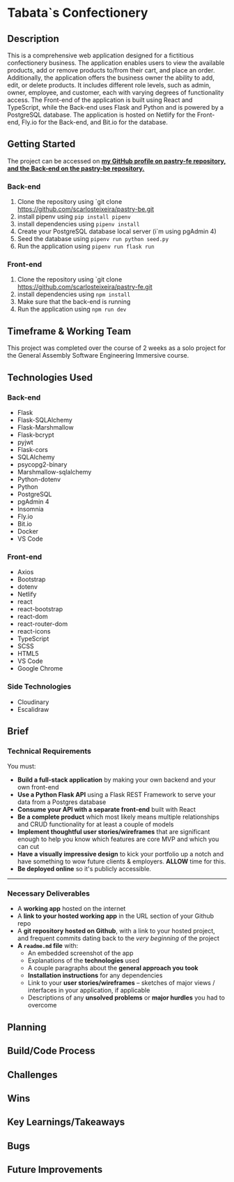 # Tabata`s Confectionery

## Description
This is a comprehensive web application designed for a fictitious confectionery business. The application enables users to view the available products, add or remove products to/from their cart, and place an order. Additionally, the application offers the business owner the ability to add, edit, or delete products. It includes different role levels, such as admin, owner, employee, and customer, each with varying degrees of functionality access. The Front-end of the application is built using React and TypeScript, while the Back-end uses Flask and Python and is powered by a PostgreSQL database. The application is hosted on Netlify for the Front-end, Fly.io for the Back-end, and Bit.io for the database.

## Getting Started
  The project can be accessed on **[my GitHub profile on pastry-fe repository,](https://github.com/scarlosteixeira/pastry-fe)** **[and the Back-end on the pastry-be repository.](https://github.com/scarlosteixeira/pastry-be)**

  ### Back-end
  1. Clone the repository using `git clone https://github.com/scarlosteixeira/pastry-be.git
  2. install pipenv using `pip install pipenv`
  3. install dependencies using `pipenv install`
  4. Create your PostgreSQL database local server (i`m using pgAdmin 4)
  5. Seed the database using `pipenv run python seed.py`
  6. Run the application using `pipenv run flask run`


  ### Front-end
  1. Clone the repository using `git clone https://github.com/scarlosteixeira/pastry-fe.git
  2. install dependencies using `npm install`
  3. Make sure that the back-end is running
  4. Run the application using `npm run dev`


## Timeframe & Working Team
This project was completed over the course of 2 weeks as a solo project for the General Assembly Software Engineering Immersive course.

## Technologies Used

### Back-end
* Flask
* Flask-SQLAlchemy
* Flask-Marshmallow
* Flask-bcrypt
* pyjwt
* Flask-cors
* SQLAlchemy
* psycopg2-binary
* Marshmallow-sqlalchemy
* Python-dotenv
* Python
* PostgreSQL
* pgAdmin 4
* Insomnia
* Fly.io
* Bit.io
* Docker
* VS Code


### Front-end

* Axios
* Bootstrap
* dotenv
* Netlify  
* react
* react-bootstrap
* react-dom
* react-router-dom
* react-icons
* TypeScript
* SCSS
* HTML5
* VS Code
* Google Chrome


### Side Technologies
* Cloudinary
* Escalidraw

## Brief

### Technical Requirements

You must:

* **Build a full-stack application** by making your own backend and your own front-end
* **Use a Python Flask API** using a Flask REST Framework to serve your data from a Postgres database
* **Consume your API with a separate front-end** built with React
* **Be a complete product** which most likely means multiple relationships and CRUD functionality for at least a couple of models
* **Implement thoughtful user stories/wireframes** that are significant enough to help you know which features are core MVP and which you can cut
* **Have a visually impressive design** to kick your portfolio up a notch and have something to wow future clients & employers. **ALLOW** time for this.
* **Be deployed online** so it's publicly accessible.

---

### Necessary Deliverables

* A **working app** hosted on the internet
* A **link to your hosted working app** in the URL section of your Github repo
* A **git repository hosted on Github**, with a link to your hosted project, and frequent commits dating back to the _very beginning_ of the project
* **A `readme.md` file** with:
    * An embedded screenshot of the app
    * Explanations of the **technologies** used
    * A couple paragraphs about the **general approach you took**
    * **Installation instructions** for any dependencies
    * Link to your **user stories/wireframes** – sketches of major views / interfaces in your application, if applicable
    * Descriptions of any **unsolved problems** or **major hurdles** you had to overcome

## Planning


## Build/Code Process

## Challenges

## Wins

## Key Learnings/Takeaways

## Bugs

## Future Improvements

